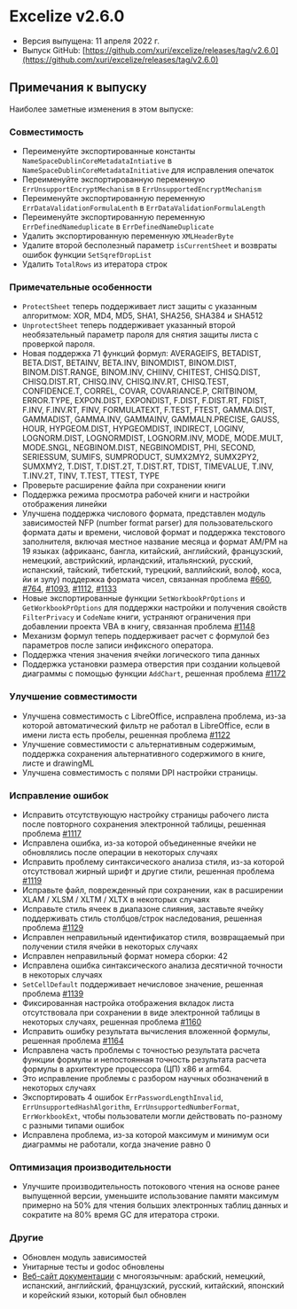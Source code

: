 # Excelize v2.6.0

* Версия выпущена: 11 апреля 2022 г.
* Выпуск GitHub: [https://github.com/xuri/excelize/releases/tag/v2.6.0](https://github.com/xuri/excelize/releases/tag/v2.6.0)

## Примечания к выпуску

Наиболее заметные изменения в этом выпуске:

### Совместимость

* Переименуйте экспортированные константы `NameSpaceDublinCoreMetadataIntiative` в `NameSpaceDublinCoreMetadataInitiative` для исправления опечаток
* Переименуйте экспортированную переменную `ErrUnsupportEncryptMechanism` в `ErrUnsupportedEncryptMechanism`
* Переименуйте экспортированную переменную `ErrDataValidationFormulaLenth` в `ErrDataValidationFormulaLength`
* Переименуйте экспортированную переменную `ErrDefinedNameduplicate` в `ErrDefinedNameDuplicate`
* Удалить экспортированную переменную `XMLHeaderByte`
* Удалите второй бесполезный параметр `isCurrentSheet` и возвраты ошибок функции `SetSqrefDropList`
* Удалить `TotalRows` из итератора строк

### Примечательные особенности

* `ProtectSheet` теперь поддерживает лист защиты с указанным алгоритмом: XOR, MD4, MD5, SHA1, SHA256, SHA384 и SHA512
* `UnprotectSheet` теперь поддерживает указанный второй необязательный параметр пароля для снятия защиты листа с проверкой пароля.
* Новая поддержка 71 функций формул: AVERAGEIFS, BETADIST, BETA.DIST, BETAINV, BETA.INV, BINOMDIST, BINOM.DIST, BINOM.DIST.RANGE, BINOM.INV, CHIINV, CHITEST, CHISQ.DIST, CHISQ.DIST.RT, CHISQ.INV, CHISQ.INV.RT, CHISQ.TEST, CONFIDENCE.T, CORREL, COVAR, COVARIANCE.P, CRITBINOM, ERROR.TYPE, EXPON.DIST, EXPONDIST, F.DIST, F.DIST.RT, FDIST, F.INV, F.INV.RT, FINV, FORMULATEXT, F.TEST, FTEST, GAMMA.DIST, GAMMADIST, GAMMA.INV, GAMMAINV, GAMMALN.PRECISE, GAUSS, HOUR, HYPGEOM.DIST, HYPGEOMDIST, INDIRECT, LOGINV, LOGNORM.DIST, LOGNORMDIST, LOGNORM.INV, MODE, MODE.MULT, MODE.SNGL, NEGBINOM.DIST, NEGBINOMDIST, PHI, SECOND, SERIESSUM, SUMIFS, SUMPRODUCT, SUMX2MY2, SUMX2PY2, SUMXMY2, T.DIST, T.DIST.2T, T.DIST.RT, TDIST, TIMEVALUE, T.INV, T.INV.2T, TINV, T.TEST, TTEST, TYPE
* Проверьте расширение файла при сохранении книги
* Поддержка режима просмотра рабочей книги и настройки отображения линейки
* Улучшена поддержка числового формата, представлен модуль зависимостей NFP (number format parser) для пользовательского формата даты и времени, числовой формат и поддержка текстового заполнителя, включая местное название месяца и формат AM/PM на 19 языках (африкаанс, бангла, китайский, английский, французский, немецкий, австрийский, ирландский, итальянский, русский, испанский, тайский, тибетский, турецкий, валлийский, волоф, коса, йи и зулу) поддержка формата чисел, связанная проблема [#660](https://github.com/xuri/excelize/issues/660), [#764](https://github.com/xuri/excelize/issues/764), [#1093](https://github.com/xuri/excelize/issues/1093), [#1112](https://github.com/xuri/excelize/issues/1112), [#1133](https://github.com/xuri/excelize/issues/1133)
* Новые экспортированные функции `SetWorkbookPrOptions` и `GetWorkbookPrOptions` для поддержки настройки и получения свойств `FilterPrivacy` и `CodeName` книги, устраняют ограничения при добавлении проекта VBA в книгу, связанная проблема [#1148](https://github.com/xuri/excelize/issues/1148)
* Механизм формул теперь поддерживает расчет с формулой без параметров после записи инфиксного оператора.
* Поддержка чтения значения ячейки логического типа данных
* Поддержка установки размера отверстия при создании кольцевой диаграммы с помощью функции `AddChart`, решенная проблема [#1172](https://github.com/xuri/excelize/issues/1172)

### Улучшение совместимости

* Улучшена совместимость с LibreOffice, исправлена проблема, из-за которой автоматический фильтр не работал в LibreOffice, если в имени листа есть пробелы, решенная проблема [#1122](https://github.com/xuri/excelize/issues/1122)
* Улучшение совместимости с альтернативным содержимым, поддержка сохранения альтернативного содержимого в книге, листе и drawingML
* Улучшена совместимость с полями DPI настройки страницы.

### Исправление ошибок

* Исправить отсутствующую настройку страницы рабочего листа после повторного сохранения электронной таблицы, решенная проблема [#1117](https://github.com/xuri/excelize/issues/1117)
* Исправлена ошибка, из-за которой объединенные ячейки не обновлялись после операции в некоторых случаях
* Исправить проблему синтаксического анализа стиля, из-за которой отсутствовал жирный шрифт и другие стили, решенная проблема [#1119](https://github.com/xuri/excelize/issues/1119)
* Исправьте файл, поврежденный при сохранении, как в расширении XLAM / XLSM / XLTM / XLTX в некоторых случаях
* Исправьте стиль ячеек в диапазоне слияния, заставьте ячейку поддерживать стиль столбцов/строк наследования, решенная проблема [#1129](https://github.com/xuri/excelize/issues/1129)
* Исправлен неправильный идентификатор стиля, возвращаемый при получении стиля ячейки в некоторых случаях
* Исправлен неправильный формат номера сборки: 42
* Исправлена ошибка синтаксического анализа десятичной точности в некоторых случаях
* `SetCellDefault` поддерживает нечисловое значение, решенная проблема [#1139](https://github.com/xuri/excelize/issues/1139)
* Фиксированная настройка отображения вкладок листа отсутствовала при сохранении в виде электронной таблицы в некоторых случаях, решенная проблема [#1160](https://github.com/xuri/excelize/issues/1160)
* Исправить ошибку результата вычисления вложенной формулы, решенная проблема [#1164](https://github.com/xuri/excelize/issues/1164)
* Исправлена часть проблемы с точностью результата расчета функции формулы и непостоянная точность результата расчета формулы в архитектуре процессора (ЦП) x86 и arm64.
* Это исправление проблемы с разбором научных обозначений в некоторых случаях
* Экспортировать 4 ошибок `ErrPasswordLengthInvalid`, `ErrUnsupportedHashAlgorithm`, `ErrUnsupportedNumberFormat`, `ErrWorkbookExt`, чтобы пользователи могли действовать по-разному с разными типами ошибок
* Исправлена проблема, из-за которой максимум и минимум оси диаграммы не работали, когда значение равно 0

### Оптимизация производительности

* Улучшите производительность потокового чтения на основе ранее выпущенной версии, уменьшите использование памяти максимум примерно на 50% для чтения больших электронных таблиц данных и сократите на 80% время GC для итератора строки.

### Другие

* Обновлен модуль зависимостей
* Унитарные тесты и godoc обновлены
* [Веб-сайт документации](https://xuri.me/excelize) с многоязычным: арабский, немецкий, испанский, английский, французский, русский, китайский, японский и корейский языки, который был обновлен
